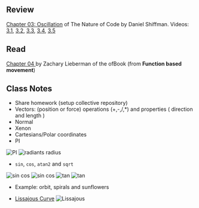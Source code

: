 
## Review 

[Chapter 03: Oscillation](http://natureofcode.com/book/chapter-3-oscillation/) of The Nature of Code by Daniel Shiffman. Videos:
[3.1](https://vimeo.com/channels/natureofcode/59509643), [3.2](https://vimeo.com/channels/natureofcode/59509645), [3.3](https://vimeo.com/channels/natureofcode/59509644), [3.4](https://vimeo.com/channels/natureofcode/59707298), [3.5](https://vimeo.com/channels/natureofcode/59707299)

## Read
[Chapter 04 ](https://github.com/openframeworks/ofBook/blob/master/04_animation/chapter.md) by Zachary Lieberman of the ofBook (from **Function based movement**)

## Class Notes

* Share homework (setup collective repository)
* Vectors: (position or force) operations (+,-,/,*) and properties  ( direction and length )
* Normal
* Xenon
* Cartesians/Polar coordinates
* PI 

![PI](http://i.imgur.com/vVcc2OP.gif)
![radiants radius](http://i.imgur.com/AQUrYb1.gif)

* ```sin```, ```cos```, ```atan2``` and ```sqrt```

![sin cos](http://i.imgur.com/WheKCzG.gif)
![sin cos](http://i.imgur.com/cBzeLOo.gif)
![tan](http://i.imgur.com/SEDLpsd.gif)
![tan](http://i.imgur.com/wEbNVxU.gif)

* Example: orbit, spirals and sunflowers

* [Lissajous Curve](http://en.wikipedia.org/wiki/Lissajous_curve)
![Lissajous](http://upload.wikimedia.org/wikipedia/commons/5/5d/Lissajous_animation.gif)
